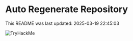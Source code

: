 # Auto Regenerate Repository

This README was last updated: 2025-03-19 22:45:03

 ![TryHackMe](https://tryhackme.com/badge/533634)